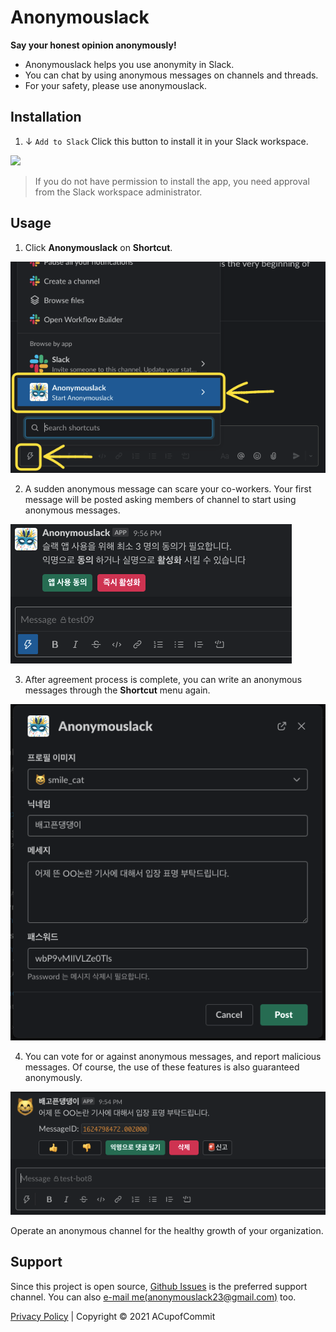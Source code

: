 # Anonymouslack
**Say your honest opinion anonymously!**

- Anonymouslack helps you use anonymity in Slack.
- You can chat by using anonymous messages on channels and threads.
- For your safety, please use anonymouslack.

## Installation

1. ↓ `Add to Slack` Click this button to install it in your Slack workspace.

<div>
  <a :href="installLink">
    <img src="https://platform.slack-edge.com/img/add_to_slack.png"/>
  </a>
</div>

> If you do not have permission to install the app,
  you need approval from the Slack workspace administrator.

## Usage

1. Click **Anonymouslack** on **Shortcut**.

![start](./assets/shortcut.png)

2. A sudden anonymous message can scare your co-workers. Your first
   message will be posted asking members of channel to start using
   anonymous messages.

![usage01](./assets/usage01.png)

3. After agreement process is complete, you can write an anonymous
   messages through the **Shortcut** menu again.

![usage02](./assets/usage02.png)

4. You can vote for or against anonymous messages, and report
   malicious messages. Of course, the use of these features is
   also guaranteed anonymously.

![usage03](./assets/usage03.png)

Operate an anonymous channel for the healthy growth of your organization.

## Support
Since this project is open source, [Github Issues](https://github.com/ACupofCommit/anonymouslack/issues)
is the preferred support channel. You can also
[e-mail me(anonymouslack23@gmail.com)](mailto:anonymouslack23@gmail.com) too.

[Privacy Policy](/privacy) | Copyright © 2021 ACupofCommit
